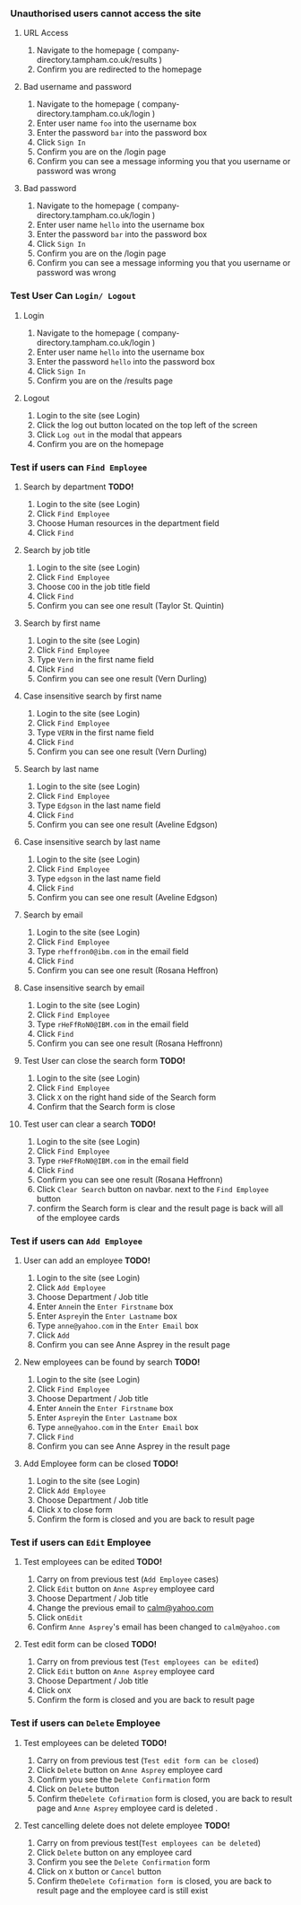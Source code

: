 ### Unauthorised users cannot access the site

1. URL Access

   1. Navigate to the homepage ( company-directory.tampham.co.uk/results )
   1. Confirm you are redirected to the homepage

1. Bad username and password

   1. Navigate to the homepage ( company-directory.tampham.co.uk/login )
   1. Enter user name `foo` into the username box
   1. Enter the password `bar` into the password box
   1. Click `Sign In`
   1. Confirm you are on the /login page
   1. Confirm you can see a message informing you that you username or password was wrong

1. Bad password

   1. Navigate to the homepage ( company-directory.tampham.co.uk/login )
   1. Enter user name `hello` into the username box
   1. Enter the password `bar` into the password box
   1. Click `Sign In`
   1. Confirm you are on the /login page
   1. Confirm you can see a message informing you that you username or password was wrong

### Test User Can `Login/ Logout`

1. Login

   1. Navigate to the homepage ( company-directory.tampham.co.uk/login )
   1. Enter user name `hello` into the username box
   1. Enter the password `hello` into the password box
   1. Click `Sign In`
   1. Confirm you are on the /results page

1. Logout

   1. Login to the site (see Login)
   1. Click the log out button located on the top left of the screen
   1. Click `Log out` in the modal that appears
   1. Confirm you are on the homepage

### Test if users can `Find Employee` 

1. Search by department **TODO!**

   1. Login to the site (see Login)
   1. Click `Find Employee`
   1. Choose Human resources in the department field
   1. Click `Find`

1. Search by job title

   1. Login to the site (see Login)
   1. Click `Find Employee`
   1. Choose `COO` in the job title field
   1. Click `Find`
   1. Confirm you can see one result (Taylor St. Quintin)

1. Search by first name

   1. Login to the site (see Login)
   1. Click `Find Employee`
   1. Type `Vern` in the first name field
   1. Click `Find`
   1. Confirm you can see one result (Vern Durling)

1. Case insensitive search by first name

   1. Login to the site (see Login)
   1. Click `Find Employee`
   1. Type `VERN` in the first name field
   1. Click `Find`
   1. Confirm you can see one result (Vern Durling)

1. Search by last name

   1. Login to the site (see Login)
   1. Click `Find Employee`
   1. Type `Edgson` in the last name field
   1. Click `Find`
   1. Confirm you can see one result (Aveline Edgson)

1. Case insensitive search by last name

   1. Login to the site (see Login)
   1. Click `Find Employee`
   1. Type `edgson` in the last name field
   1. Click `Find`
   1. Confirm you can see one result (Aveline Edgson)

1. Search by email

   1. Login to the site (see Login)
   1. Click `Find Employee`
   1. Type `rheffron0@ibm.com` in the email field
   1. Click `Find`
   1. Confirm you can see one result (Rosana Heffron)
 

1. Case insensitive search by email

   1. Login to the site (see Login)
   1. Click `Find Employee`
   1. Type `rHeFfRoN0@IBM.com` in the email field
   1. Click `Find`
   1. Confirm you can see one result (Rosana Heffronn)

1. Test User can close the search form **TODO!**
   1. Login to the site (see Login)
   1. Click `Find Employee`
   1. Click `X` on the right hand side of the Search form
   1. Confirm that the Search form is close

1. Test user can clear a search **TODO!**
   1. Login to the site (see Login)
   1. Click `Find Employee`
   1. Type `rHeFfRoN0@IBM.com` in the email field
   1. Click `Find`
   1. Confirm you can see one result (Rosana Heffronn)
   1. Click `Clear Search` button on navbar. next to the `Find Employee` button
   1. confirm the Search form is clear and the result page is back will all of the employee cards


### Test if users can `Add Employee`

1. User can add an employee **TODO!**
   1. Login to the site (see Login)
   1. Click `Add Employee`
   1. Choose Department / Job title
   1. Enter `Anne`in the `Enter Firstname` box
   1. Enter `Asprey`in the `Enter Lastname` box
   1. Type `anne@yahoo.com` in the `Enter Email` box
   1. Click `Add`
   1. Confirm you can see Anne Asprey in the result page 

1. New employees can be found by search **TODO!**
   1. Login to the site (see Login)
   1. Click `Find Employee`
   1. Choose Department / Job title
   1. Enter `Anne`in the `Enter Firstname` box
   1. Enter `Asprey`in the `Enter Lastname` box
   1. Type `anne@yahoo.com` in the `Enter Email` box
   1. Click `Find`
   1. Confirm you can see Anne Asprey in the result page 

1. Add Employee form can be closed **TODO!**
   1. Login to the site (see Login)
   1. Click `Add Employee`
   1. Choose Department / Job title
   1. Click `X` to close form
   1. Confirm the form is closed and you are back to result page

###  Test if users can `Edit` Employee

1. Test employees can be edited **TODO!**
   1. Carry on from previous test (`Add Employee` cases)
   1. Click `Edit` button on `Anne Asprey` employee card
   1. Choose Department / Job title
   1. Change the previous email to calm@yahoo.com
   1. Click on`Edit`
   1. Confirm `Anne Asprey`'s email has been changed to `calm@yahoo.com`

1. Test edit form can be closed **TODO!**
   1. Carry on from previous test (`Test employees can be edited`)
   1. Click `Edit` button on `Anne Asprey` employee card
   1. Choose Department / Job title
   1. Click on`X`
   1. Confirm the form is closed and you are back to result page

###  Test if users can `Delete` Employee

1. Test employees can be deleted **TODO!**
   1. Carry on from previous test (`Test edit form can be closed`)
   1. Click `Delete` button on `Anne Asprey` employee card
   1. Confirm you see the `Delete Confirmation` form
   1. Click on `Delete` button 
   1. Confirm the`Delete Cofirmation` form is closed, you are back to result page and `Anne Asprey` employee card is deleted .

1. Test cancelling delete does not delete employee **TODO!**
   1. Carry on from previous test(`Test employees can be deleted`)
   1. Click `Delete` button on any employee card
   1. Confirm you see the `Delete Confirmation` form
   1. Click on `X` button or `Cancel` button
   1. Confirm the`Delete Cofirmation form `is closed, you are back to result page and the employee card is still exist